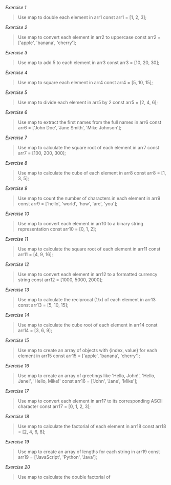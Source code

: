 *Exercise 1*
> Use map to double each element in arr1
const arr1 = [1, 2, 3];

*Exercise 2*
> Use map to convert each element in arr2 to uppercase
const arr2 = ['apple', 'banana', 'cherry'];

*Exercise 3*
> Use map to add 5 to each element in arr3
const arr3 = [10, 20, 30];

*Exercise 4*
> Use map to square each element in arr4
const arr4 = [5, 10, 15];

*Exercise 5*
> Use map to divide each element in arr5 by 2
const arr5 = [2, 4, 6];

*Exercise 6*
> Use map to extract the first names from the full names in arr6
const arr6 = ['John Doe', 'Jane Smith', 'Mike Johnson'];

*Exercise 7*
> Use map to calculate the square root of each element in arr7
const arr7 = [100, 200, 300];

*Exercise 8*
> Use map to calculate the cube of each element in arr8
const arr8 = [1, 3, 5];

*Exercise 9*
> Use map to count the number of characters in each element in arr9
const arr9 = ['hello', 'world', 'how', 'are', 'you'];

*Exercise 10*
> Use map to convert each element in arr10 to a binary string representation
const arr10 = [0, 1, 2];

*Exercise 11*
> Use map to calculate the square root of each element in arr11
const arr11 = [4, 9, 16];

*Exercise 12*
> Use map to convert each element in arr12 to a formatted currency string
const arr12 = [1000, 5000, 2000];

*Exercise 13*
> Use map to calculate the reciprocal (1/x) of each element in arr13
const arr13 = [5, 10, 15];

*Exercise 14*
> Use map to calculate the cube root of each element in arr14
const arr14 = [3, 6, 9];

*Exercise 15*
> Use map to create an array of objects with {index, value} for each element in arr15
const arr15 = ['apple', 'banana', 'cherry'];

*Exercise 16*
> Use map to create an array of greetings like 'Hello, John!', 'Hello, Jane!', 'Hello, Mike!'
const arr16 = ['John', 'Jane', 'Mike'];

*Exercise 17*
> Use map to convert each element in arr17 to its corresponding ASCII character
const arr17 = [0, 1, 2, 3];

*Exercise 18*
> Use map to calculate the factorial of each element in arr18
const arr18 = [2, 4, 6, 8];

*Exercise 19*
> Use map to create an array of lengths for each string in arr19
const arr19 = ['JavaScript', 'Python', 'Java'];

*Exercise 20*
> Use map to calculate the double factorial of
